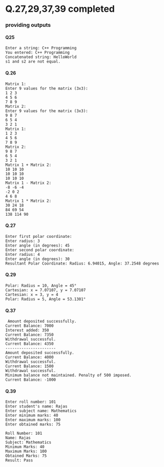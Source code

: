 # Q.27,29,37,39 completed

### providing outputs

#### Q25

    Enter a string: C++ Programming
    You entered: C++ Programming
    Concatenated string: HelloWorld
    s1 and s2 are not equal.

#### Q.26
    Matrix 1:
    Enter 9 values for the matrix (3x3):
    1 2 3
    4 5 6
    7 8 9
    Matrix 2:
    Enter 9 values for the matrix (3x3):
    9 8 7
    6 5 4
    3 2 1
    Matrix 1:
    1 2 3
    4 5 6
    7 8 9
    Matrix 2:
    9 8 7
    6 5 4
    3 2 1
    Matrix 1 + Matrix 2:
    10 10 10
    10 10 10
    10 10 10
    Matrix 1 - Matrix 2:
    -8 -6 -4
    -2 0 2
    4 6 8
    Matrix 1 * Matrix 2:
    30 24 18
    84 69 54
    138 114 90





#### Q.27
    Enter first polar coordinate:
    Enter radius: 3
    Enter angle (in degrees): 45
    Enter second polar coordinate:
    Enter radius: 4
    Enter angle (in degrees): 30
    Resultant Polar Coordinate: Radius: 6.94015, Angle: 37.2548 degrees

#### Q.29

    Polar: Radius = 10, Angle = 45°
    Cartesian: x = 7.07107, y = 7.07107
    Cartesian: x = 3, y = 4
    Polar: Radius = 5, Angle = 53.1301°

#### Q.37
     Amount deposited successfully.
    Current Balance: 7000
    Interest added: 350
    Current Balance: 7350
    Withdrawal successful.
    Current Balance: 4350
    ----------------------
    Amount deposited successfully.
    Current Balance: 4000
    Withdrawal successful.
    Current Balance: 1500
    Withdrawal successful.
    Minimum balance not maintained. Penalty of 500 imposed.
    Current Balance: -1000



#### Q.39

    Enter roll number: 101
    Enter student's name: Rajas
    Enter subject name: Mathematics
    Enter minimum marks: 40
    Enter maximum marks: 100
    Enter obtained marks: 75

    Roll Number: 101
    Name: Rajas
    Subject: Mathematics
    Minimum Marks: 40
    Maximum Marks: 100
    Obtained Marks: 75
    Result: Pass

